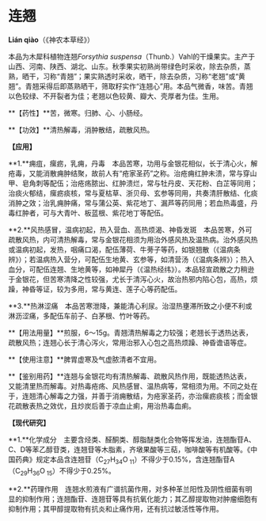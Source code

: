 # 连翘

**Lián qiào**（《神农本草经》）

本品为木犀科植物连翘*Forsythia suspensa*（Thunb.）Vahl的干燥果实。主产于山西、河南、陕西、湖北、山东。秋季果实初熟尚带绿色时采收，除去杂质，蒸熟，晒干，习称“青翘”；果实熟透时采收，晒干，除去杂质，习称“老翘”或“黄翘”。青翘采得后即蒸熟晒干，筛取籽实作“连翘心”用。本品气微香，味苦。青翘以色较绿、不开裂者为佳；老翘以色较黄、瓣大、壳厚者为佳。生用。

**【药性】**苦，微寒。归肺、心、小肠经。

**【功效】**清热解毒，消肿散结，疏散风热。

**【应用】**

**1.**痈疽，瘰疬，乳痈，丹毒　本品苦寒，功用与金银花相似，长于清心火，解疮毒，又能消散痈肿结聚，故前人有“疮家圣药”之称。治疮痈红肿未溃，常与穿山甲、皂角刺等配伍；治疮疡脓出、红肿溃烂，常与牡丹皮、天花粉、白芷等同用；治痰火郁结，瘰疬痰核，常与夏枯草、浙贝母、玄参等同用，共奏清肝散结、化痰消肿之效；治乳痈肿痛，常与蒲公英、紫花地丁、漏芦等药同用；若血热毒盛，丹毒红肿者，可与大青叶、板蓝根、紫花地丁等配伍。

**2.**风热感冒，温病初起，热入营血、高热烦渴、神昏发斑　本品苦寒，外可疏散风热，内可清热解毒，常与金银花相须为用治外感风热及温热病。治外感风热或温病初起，发热，咽痛口渴，配伍薄荷、牛蒡子等药，如银翘散（《温病条辨》）；若温病热入营分，可配伍生地黄、玄参等，如清营汤（《温病条辨》）；热入血分，可配伍连翘、生地黄等，如神犀丹（《温热经纬》）。本品轻宣疏散之力稍逊于金银花，但苦寒清降之性较强，尤长于清泻心火，故治热邪内陷心包，高热，烦躁，神昏等证，较为多用，常与黄连、莲子心等药配伍。

**3.**热淋涩痛　本品苦寒泄降，兼能清心利尿。治湿热壅滞所致之小便不利或淋沥涩痛，多配伍车前子、白茅根、竹叶等药。

**【用法用量】**煎服，6～15g。青翘清热解毒之力较强；老翘长于透热达表，疏散风热；连翘心长于清心泻火，常用治邪入心包之高热烦躁、神昏谵语等症。

**【使用注意】**脾胃虚寒及气虚脓清者不宜用。

**【鉴别用药】**连翘与金银花均有清热解毒、疏散风热作用，既能透热达表，又能清里热而解毒。对热毒疮疡、风热感冒、温热病等，常相须为用。不同之处在于，连翘清心解毒之力强，并善于消痈散结，为疮家圣药，亦治瘰疬痰核；而金银花疏散表热之效优，且炒炭后善于凉血止痢，用治热毒血痢。

**【现代研究】**

**1.**化学成分　主要含烃类、醛酮类、醇脂醚类化合物等挥发油，连翘酯苷A、C、D等苯乙醇苷类，连翘苷等木脂素，齐墩果酸等三萜，咖啡酸等有机酸等。《中国药典》规定本品含连翘苷（C<sub>27</sub>H<sub>34</sub>O<sub> 11</sub>）不得少于0.15%，含连翘酯苷A（C<sub>29</sub>H<sub>36</sub>O<sub> 15</sub>）不得少于0.25%。

**2.**药理作用　连翘水煎液有广谱抗菌作用，对多种革兰阳性及阴性细菌有明显的抑制作用；连翘酯苷、连翘苷等具有抗氧化能力；其乙醇提取物对肿瘤细胞有抑制作用；其甲醇提取物有抗炎和止痛作用，还有抗过敏活性等作用。



